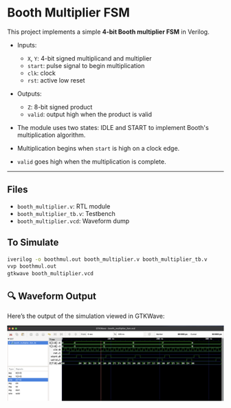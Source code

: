 # Booth Multiplier FSM 

This project implements a simple **4-bit Booth multiplier FSM** in Verilog.

- Inputs:  
  - `X`, `Y`: 4-bit signed multiplicand and multiplier  
  - `start`: pulse signal to begin multiplication  
  - `clk`: clock  
  - `rst`: active low reset  

- Outputs:  
  - `Z`: 8-bit signed product  
  - `valid`: output high when the product is valid  

- The module uses two states: IDLE and START to implement Booth's multiplication algorithm.

- Multiplication begins when `start` is high on a clock edge.

- `valid` goes high when the multiplication is complete.
-----

## Files

- `booth_multiplier.v`: RTL module
- `booth_multiplier_tb.v`: Testbench
- `booth_multiplier.vcd`: Waveform dump

## To Simulate

```bash
iverilog -o boothmul.out booth_multiplier.v booth_multiplier_tb.v
vvp boothmul.out
gtkwave booth_multiplier.vcd
```

## 🔍 Waveform Output

Here’s the output of the simulation viewed in GTKWave:

![Waveform](booth_multiplier.png)